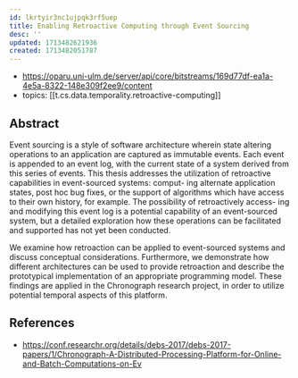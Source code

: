 ```yaml
---
id: lkrtyir3nc1ujpqk3rf5uep
title: Enabling Retroactive Computing through Event Sourcing
desc: ''
updated: 1713482621936
created: 1713482051787
---
```


- https://oparu.uni-ulm.de/server/api/core/bitstreams/169d77df-ea1a-4e5a-8322-148e309f2ee9/content
- topics: [[t.cs.data.temporality.retroactive-computing]]


## Abstract 
Event sourcing is a style of software architecture wherein state altering operations to an application are captured as immutable events. Each event is appended to an event log, with the current state of a system derived from this series of events. This thesis addresses the utilization of retroactive capabilities in event-sourced systems: comput- ing alternate application states, post hoc bug fixes, or the support of algorithms which have access to their own history, for example. The possibility of retroactively access- ing and modifying this event log is a potential capability of an event-sourced system, but a detailed exploration how these operations can be facilitated and supported has not yet been conducted. 

We examine how retroaction can be applied to event-sourced systems and discuss conceptual considerations. Furthermore, we demonstrate how different architectures can be used to provide retroaction and describe the prototypical implementation of an appropriate programming model. These findings are applied in the Chronograph research project, in order to utilize potential temporal aspects of this platform.


## References

- https://conf.researchr.org/details/debs-2017/debs-2017-papers/1/Chronograph-A-Distributed-Processing-Platform-for-Online-and-Batch-Computations-on-Ev
